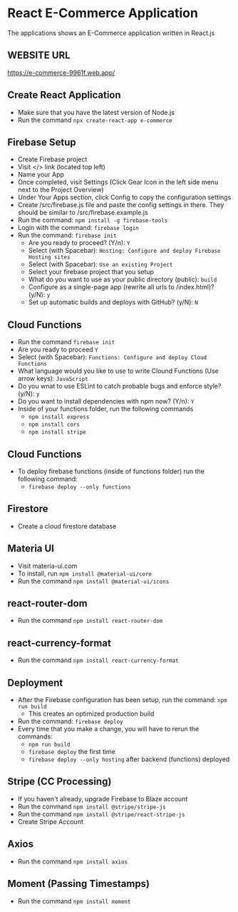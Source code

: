 # React E-Commerce Application
The applications shows an E-Commerce application written in React.js

## WEBSITE URL
https://e-commerce-9961f.web.app/

## Create React Application
- Make sure that you have the latest version of Node.js
- Run the command ```npx create-react-app e-commerce```

## Firebase Setup
- Create Firebase project
- Visit </> link (located top left)
- Name your App
- Once completed, visit Settings (Click Gear Icon in the left side menu next to the Project Overview)
- Under Your Apps section, click Config to copy the configuration settings
- Create /src/firebase.js file and paste the config settings in there. They should be similar to /src/firebase.example.js
- Run the command: ```npm install -g firebase-tools```
- Login with the command: ```firebase login```
- Run the command: ```firebase init```
  - Are you ready to proceed? (Y/n): ```Y```
  - Select (with Spacebar): ```Hosting: Configure and deploy Firebase Hosting sites```
  - Select (with Spacebar): ```Use an existing Project```
  - Select your firebase project that you setup
  - What do you want to use as your public directory (public): ```build```
  - Configure as a single-page app (rewrite all urls to /index.html)? (y/N): ```y```
  - Set up automatic builds and deploys with GitHub? (y/N): ```N```

## Cloud Functions
  - Run the command ```firebase init```
  - Are you ready to proceed ```Y```
  - Select (with Spacebar): ```Functions: Configure and deploy Cloud Functions```
  - What language would you like to use to write Clound Functions (Use arrow keys): ```JavaScript```
  - Do you wnat to use ESLint to catch probable bugs and enforce style? (y/N): ```y```
  - Do you want to install dependencies with npm now? (Y/n): ```Y```
  - Inside of your functions folder, run the following commands
    - ```npm install express```
    - ```npm install cors```
    - ```npm install stripe```

## Cloud Functions
- To deploy firebase functions (inside of functions folder) run the following command:
  - ```firebase deploy --only functions```

## Firestore
- Create a cloud firestore database

## Materia UI
- Visit materia-ui.com
- To install, run ```npm install @material-ui/core```
- Run the command ```npm install @material-ui/icons```

## react-router-dom
- Run the command ```npm install react-router-dom```

## react-currency-format
- Run the command ```npm install react-currency-format```

## Deployment
- After the Firebase configuration has been setup, run the command: ```npm run build```
  - This creates an optimized production build
- Run the command: ```firebase deploy```
- Every time that you make a change, you will have to rerun the commands:
  - ```npm run build```
  - ```firebase deploy``` the first time
  - ```firebase deploy --only hosting``` after backend (functions) deployed

## Stripe (CC Processing)
- If you haven't already, upgrade Firebase to Blaze account
- Run the command ```npm install @stripe/stripe-js```
- Run the command ```npm install @stripe/react-stripe-js```
- Create Stripe Account

## Axios
- Run the command ```npm install axios```

## Moment (Passing Timestamps)
- Run the command ```npm install moment```